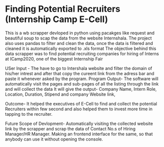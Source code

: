 # Finding Potential Recruiters (Internship Camp E-Cell)
This is a wb scrapper devloped in python using pacakges like request and beautiful soup to scap the data from the website Internshala. 
The project also uses pandas to filter and clean the data, once the data is filtered and cleaned it is automatically exported to .xls format 
The objective behind this data scrapper was to find potential recruiting companies for hiring of Interns at ICamp2020, one of the biggest Internship Fair

USer Input -
The have to go to Intershala website and filter the domain of his/her intrest and after that copy the cureent link from the adress bar and paste it whenever asked by the program.
Program Output-
The software will automatically visit the pages and sub-pages of all the listing through the link and will collect the data
It will give the output- Company Name, Intern Role, Location, Duration, Stipend and company Website link,

Outcome-
It helped the executives of E-Cell to find and collect the potential Recruiters within few second and also helped them to invest more time in tapping to the recruiter.

Future Scope of Devlopment-
Automatically visiting the collected website link by the scrapper and scrap the data of Contact No.s of Hiring Manager/HR Manager.
Making an frontend interface for the same, so that anybody can use it without opening the console.
